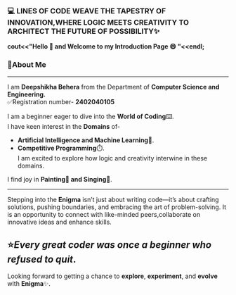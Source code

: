 ### **💻 LINES OF CODE WEAVE THE TAPESTRY OF INNOVATION,WHERE LOGIC MEETS CREATIVITY TO ARCHITECT THE FUTURE OF POSSIBILITY✨**

**cout<<"Hello 👋 and Welcome to my Introduction Page 😄 "<<endl;**
### **📌About Me**
---

I am **Deepshikha Behera** from the Department of **Computer Science and Engineering.**  
✅Registration number- **2402040105** 

I am a beginner eager to dive into the **World of Coding**⌨️.  
I have keen interest in the **Domains** of-
* **Artificial Intelligence and Machine Learning**🤖.  
* **Competitive Programming**⏱️.  
I am excited to explore how logic and creativity interwine in these domains.
  
I find joy in **Painting🎨 and Singing🎤**.
***
  
Stepping into the **Enigma** isn’t just about writing code—it’s about crafting solutions, pushing boundaries, and embracing the art of problem-solving. It is an opportunity to connect with like-minded peers,collaborate on innovative ideas and enhance skills.  

## ⭐*Every great coder was once a beginner who refused to quit*.  
Looking forward to getting a chance to **explore**, **experiment**, and **evolve** with **Enigma**✨. 
